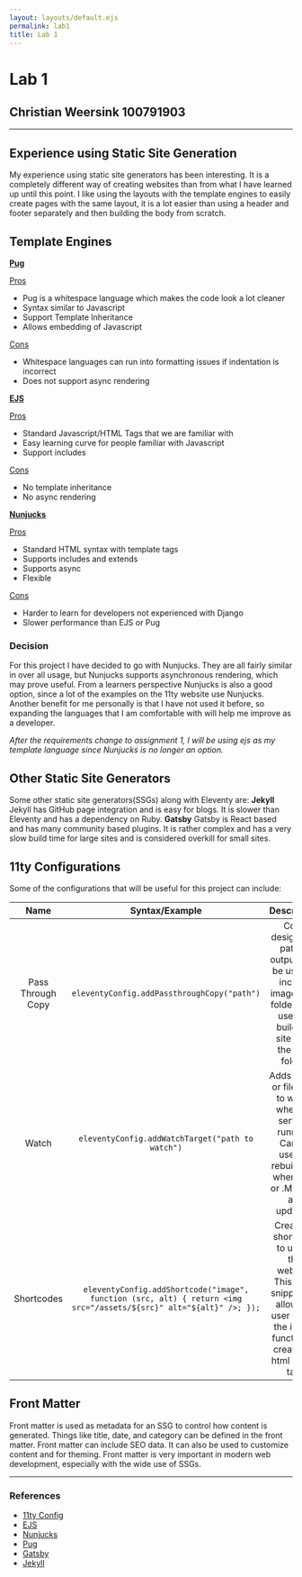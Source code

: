 ```yaml
---
layout: layouts/default.ejs
permalink: lab1
title: Lab 1
---
```

# Lab 1

## Christian Weersink 100791903
---
## Experience using Static Site Generation
My experience using static site generators has been interesting. It is a completely different way of creating websites than from what I have learned up until this point. I like using the layouts with the template engines to easily create pages with the same layout, it is a lot easier than using a header and footer separately and then building the body from scratch.

## Template Engines
**<u>Pug</u>**

<u>Pros</u>
- Pug is a whitespace language which makes the code look a lot cleaner
- Syntax similar to Javascript
- Support Template Inheritance
- Allows embedding of Javascript

<u>Cons</u>
- Whitespace languages can run into formatting issues if indentation is incorrect
- Does not support async rendering


**<u>EJS</u>**

<u>Pros</u>
- Standard Javascript/HTML Tags that we are familiar with
- Easy learning curve for people familiar with Javascript
- Support includes

<u>Cons</u>
- No template inheritance 
- No async rendering


**<u>Nunjucks</u>**

<u>Pros</u>
- Standard HTML syntax with template tags
- Supports includes and extends
- Supports async
- Flexible

<u>Cons</u>
- Harder to learn for developers not experienced with Django
- Slower performance than EJS or Pug

### Decision
For this project I have decided to go with Nunjucks. They are all fairly similar in over all usage, but Nunjucks supports asynchronous rendering, which may prove useful. From a learners perspective Nunjucks is also a good option, since a lot of the examples on the 11ty website use Nunjucks. Another benefit for me personally is that I have not used it before, so expanding the languages that I am comfortable with will help me improve as a developer.

*After the requirements change to assignment 1, I will be using ejs as my template language since Nunjucks is no longer an option.*

## Other Static Site Generators
Some other static site generators(SSGs) along with Eleventy are:
**Jekyll**
Jekyll has GitHub page integration and is easy for blogs. It is slower than Eleventy and has a dependency on Ruby.
**Gatsby**
Gatsby is React based and has many community based plugins. It is rather complex and has a very slow build time for large sites and is considered overkill for small sites.

## 11ty Configurations
Some of the configurations that will be useful for this project can include:

|Name|Syntax/Example|Description|
|:---:|:---:|:---:|
|Pass Through Copy| `eleventyConfig.addPassthroughCopy("path")`| Copy designated path to output. Can be used to include images/css folders. We use it to build the site from the 'src' folder.|
| Watch | `eleventyConfig.addWatchTarget("path to watch")` | Adds a path or file type to watch when --serve is running. Can be used to rebuild site when CSS or .MD files are updated. |
|Shortcodes | ```eleventyConfig.addShortcode("image", function (src, alt) { return <img src="/assets/${src}" alt="${alt}" />; });``` | Creates a shortcode to use in the website. This code snippet will allow the user to use the image function to create the html image tag.| 

## Front Matter
Front matter is used as metadata for an SSG to control how content is generated. Things like title, date, and category can be defined in the front matter. Front matter can include SEO data. It can also be used to customize content and for theming. Front matter is very important in modern web development, especially with the wide use of SSGs. 

---

### References
- [11ty Config](https://www.11ty.dev/docs/config/)
- [EJS](https://www.11ty.dev/docs/languages/ejs/)
- [Nunjucks](https://www.11ty.dev/docs/languages/nunjucks/)
- [Pug](https://www.11ty.dev/docs/languages/pug/)
- [Gatsby](https://www.gatsbyjs.com/docs/glossary/static-site-generator/)
- [Jekyll](https://jekyllrb.com/docs/)
